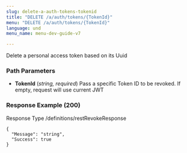 ```yaml
---
slug: delete-a-auth-tokens-tokenid
title: "DELETE /a/auth/tokens/{TokenId}"
menu: "DELETE /a/auth/tokens/{TokenId}"
language: und
menu_name: menu-dev-guide-v7

---
```








 
Delete a personal access token based on its Uuid  


### Path Parameters

 - **TokenId** (_string, required_) Pass a specific Token ID to be revoked. If empty, request will use current JWT




### Response Example (200)
Response Type /definitions/restRevokeResponse

```
{
  "Message": "string",
  "Success": true
}
```




